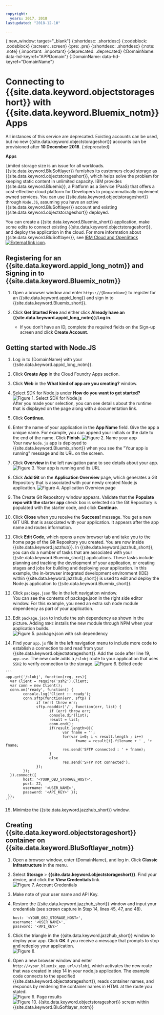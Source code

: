 ```yaml
---

copyright:
  years: 2017, 2018
lastupdated: "2018-12-10"

---
```

{:new_window: target="_blank"}
{:shortdesc: .shortdesc}
{:codeblock: .codeblock}
{:screen: .screen}
{:pre: .pre}
{:shortdesc: .shortdesc}
{:note: .note}
{:important: .important}
{:deprecated: .deprecated}
{:DomainName: data-hd-keyref="APPDomain"}
{:DomainName: data-hd-keyref="DomainName"}

# Connecting to {{site.data.keyword.objectstorageshort}} with {{site.data.keyword.Bluemix_notm}} Apps

All instances of this service are deprecated. Existing accounts can be used, but no new {{site.data.keyword.objectstorageshort}} accounts can be provisioned after **10 December 2018**. 
{:deprecated}

**Apps**

Limited storage size is an issue for all workloads. {{site.data.keyword.BluSoftlayer}} furnishes its customers cloud storage as {{site.data.keyword.objectstorageshort}}, which helps solve the problem for keeping static content in unlimited capacity. IBM provides {{site.data.keyword.Bluemix}}, a Platform as a Service (PaaS) that offers a cost-effective cloud platform for Developers to programmatically implement owned services. You can use {{site.data.keyword.objectstorageshort}} through `Node.JS`, assuming you have an active {{site.data.keyword.BluSoftlayer}} account and existing {{site.data.keyword.objectstorageshort}} deployed.

You can create a {{site.data.keyword.Bluemix_short}} application, make some edits to connect existing {{site.data.keyword.objectstorageshort}}, and deploy the application in the cloud.  For more information about {{site.data.keyword.BluSoftlayer}}, see [IBM Cloud and OpenStack ![External link icon](../../icons/launch-glyph.svg "External link icon")](http://blog.softlayer.com/2015/softlayer-bluemix-and-openstack-powerful-combination).


## Registering for an {{site.data.keyword.appid_long_notm}} and Signing in to {{site.data.keyword.Bluemix_notm}}

1. Open a browser window and enter `https://{DomainName}` to register for an {{site.data.keyword.appid_long}} and sign in to {{site.data.keyword.Bluemix_short}}.

2. Click **Get Started Free** and either click **Already have an {{site.data.keyword.appid_long_notm}}**/**Log in**.
   - If you don't have an ID, complete the required fields on the Sign-up screen and click **Create Account**.


## Getting started with Node.JS

 1. Log in to {DomainName} with your {{site.data.keyword.appid_long_notm}}.

 2. Click **Create App** in the Cloud Foundry Apps section.

 3. Click **Web** in the **What kind of app are you creating?** window.

 4. Select SDK for Node.js under **How do you want to get started?**<br/>
    ![Figure 1. Select SDK for Node.js](/images/bluemix_fig1.png)<br/>
    After you made your selection, you can see details about the runtime that is displayed on the page along with a documentation link.

 5. Click **Continue**.

 6. Enter the name of your application in the **App Name** field. Give the app a unique name. For example, you can append your initials or the date to the end of the name. Click **Finish**.
    ![Figure 2. Name your app](/images/bluemix_fig2.png)<br/>
    Your new `Node.js` app is deployed to {{site.data.keyword.Bluemix_short}} when you see the "Your app is running" message and its URL on the screen.

 7. Click **Overview** in the left navigation pane to see details about your app.
 ![Figure 3. Your app is running and its URL](/images/bluemix_fig3.png)

 8. Click **Add Git** on the **Application Overview** page, which generates a Git Repository that is associated with your newly created Node.js application.
   ![Figure 4. Application Overview page](/images/bluemix_fig4.png)<br/>


 9. The Create Git Repository window appears. Validate that the **Populate repo with the starter app** check box is selected so the Git Repository is populated with the starter code, and click **Continue**.

 10. Click **Close** when you receive the **Success!** message. You get a new GIT URL that is associated with your application. It appears after the app name and routes information.

 11. Click **Edit Code**, which opens a new browser tab and take you to the home page of the Git Repository you created.
     You are now inside {{site.data.keyword.jazzhub}}. In {{site.data.keyword.jazzhub_short}}, you can do a number of tasks that are associated with your {{site.data.keyword.Bluemix_short}} applications. These tasks include planning and tracking the development of your application, or creating stages and jobs for building and deploying your application.
     In this example, the in-browser integrated development environment (IDE) within {{site.data.keyword.jazzhub_short}} is used to edit and deploy the Node.js application to {{site.data.keyword.Bluemix_short}}.

 12. Click `package.json` file in the left navigation window. <br/>
     You can see the contents of package.json in the right side editor window. For this example, you need an extra ssh node module dependency as part of your application.

 13. Edit `package.json` to include the ssh dependency as shown in the picture. Adding `SSH2` installs the new module through NPM when your application builds.<br/>
     ![Figure 5. package.json with ssh dependency](/images/bluemix_fig5.png)

 14. Find your `app.js` file in the left navigation menu to include more code to establish a connection to and read from your {{site.data.keyword.objectstorageshort}}. Add the code after line 19, `app.use`. The new code adds a `/slobj` route to your application that uses `SSH2` to verify connection to the storage.
    ![Figure 6. Edited code](/images/bluemix_fig6.png)

    ```
    app.get('/slobj', function(req, res){
      var Client = require('ssh2').Client;
      var conn = new Client();
      conn.on('ready', function() {
            console.log('Client :: ready');
            conn.sftp(function(err, sftp) {
                  if (err) throw err;
                  sftp.readdir('/', function(err, list) {
                        if (err) throw err;
                        console.dir(list);
                        result = list;
                        conn.end();
                        if(result.length>0){
                              var fname = '';
                              for(var i=0; i < result.length ; i++)
                                    fname = result[i].filename + ' , '+ fname;
                              res.send('SFTP connected : ' + fname);
                        }
                        else
                              res.send('SFTP not connected');
                  });
            });
      }).connect({
            host: '<YOUR_OBJ_STORAGE_HOST>',
            port: 22,  
            username: '<USER_NAME>',
            password: '<API_KEY>' });
     });
    ```

15. Minimize the {{site.data.keyword.jazzhub_short}} window.

## Creating {{site.data.keyword.objectstorageshort}} container on {{site.data.keyword.BluSoftlayer_notm}}

 1. Open a browser window, enter {DomainName}, and log in. Click **Classic Infrastructure** in the menu.

 2. Select **Storage** > **{{site.data.keyword.objectstorageshort}}**. Find your device, and click the **View Credentials** link.<br/>
    ![Figure 7. Account Credentials](/images/bluemix_fig7.png)

 3. Make note of your user name and API Key.

 4. Restore the {{site.data.keyword.jazzhub_short}} window and input your credentials (see screen capture in Step 14, lines 45, 47, and 48).
    ```
    host: '<YOUR_OBJ_STORAGE_HOST>',
    username: '<USER_NAME>',
    password: '<API_KEY>'
    ```

 5. Click the triangle in the {{site.data.keyword.jazzhub_short}} window to deploy your app. Click **OK** if you receive a message that prompts to stop and redeploy your application.<br/>
 ![Figure 8.](/images/bluemix_fig8.2.png)

 6. Open a new browser window and enter `http://<your_bluemix_app_url>/slobj`, which activates the new route that was created in step 14 in your node.js application.
    The example code connects to the specified {{site.data.keyword.objectstorageshort}}, reads container names, and responds by rendering the container names in HTML at the route you stated.<br/>
    ![Figure 9. Page results](/images/bluemix_fig8.png)
    ![Figure 10. {{site.data.keyword.objectstorageshort}} screen within {{site.data.keyword.BluSoftlayer_notm}}](/images/bluemix_fig9.png)

